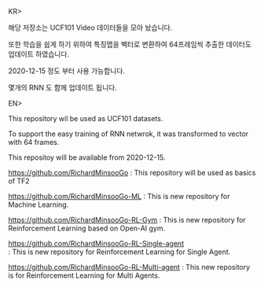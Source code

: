 KR>

해당 저장소는 UCF101 Video 데이터들을 모아 놨습니다.

또한 학습을 쉽게 하기 위하여 특징맵을 벡터로 변환하여 64프레임씩 추출한 데이터도 업데이트 하였습니다.

2020-12-15 정도 부터 사용 가능합니다.

몇개의 RNN 도 함께 업데이트 됩니다.


EN> 

This repository wil be used as UCF101 datasets.

To support the easy training of RNN netwrok, it was transformed to vector with 64 frames.

This repositoy will be available from 2020-12-15.


https://github.com/RichardMinsooGo
: This repository will be used as basics of TF2

https://github.com/RichardMinsooGo-ML
: This is new repository for Machine Learning.


https://github.com/RichardMinsooGo-RL-Gym
: This is new repository for Reinforcement Learning based on Open-AI gym.


https://github.com/RichardMinsooGo-RL-Single-agent  
: This is new repository for Reinforcement Learning for Single Agent.


https://github.com/RichardMinsooGo-RL-Multi-agent
: This new repository is for Reinforcement Learning for Multi Agents.

